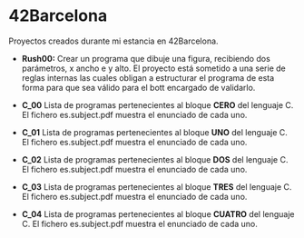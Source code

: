 # 42Barcelona

Proyectos creados durante mi estancia en 42Barcelona.
- **Rush00:** Crear un programa que dibuje una figura, recibiendo dos parámetros, x ancho e y alto. El proyecto está sometido a una serie de reglas internas las cuales obligan a estructurar el programa de esta forma para que sea válido para el bott encargado de validarlo.

- **C_00** Lista de programas pertenecientes al bloque **CERO** del lenguaje C. El fichero es.subject.pdf muestra el enunciado de cada uno.
- **C_01** Lista de programas pertenecientes al bloque **UNO** del lenguaje C. El fichero es.subject.pdf muestra el enunciado de cada uno.
- **C_02** Lista de programas pertenecientes al bloque **DOS** del lenguaje C. El fichero es.subject.pdf muestra el enunciado de cada uno.
- **C_03** Lista de programas pertenecientes al bloque **TRES** del lenguaje C. El fichero es.subject.pdf muestra el enunciado de cada uno.
- **C_04** Lista de programas pertenecientes al bloque **CUATRO** del lenguaje C. El fichero es.subject.pdf muestra el enunciado de cada uno.

